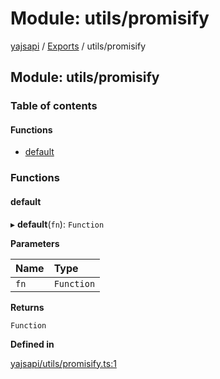 # Module: utils/promisify

[yajsapi](../yajsapi.md) / [Exports](./) / utils/promisify

## Module: utils/promisify

### Table of contents

#### Functions

* [default](utils_promisify.md#default)

### Functions

#### default

▸ **default**\(`fn`\): `Function`

**Parameters**

| Name | Type |
| :--- | :--- |
| `fn` | `Function` |

**Returns**

`Function`

**Defined in**

[yajsapi/utils/promisify.ts:1](https://github.com/golemfactory/yajsapi/blob/8f42a91/yajsapi/utils/promisify.ts#L1)


